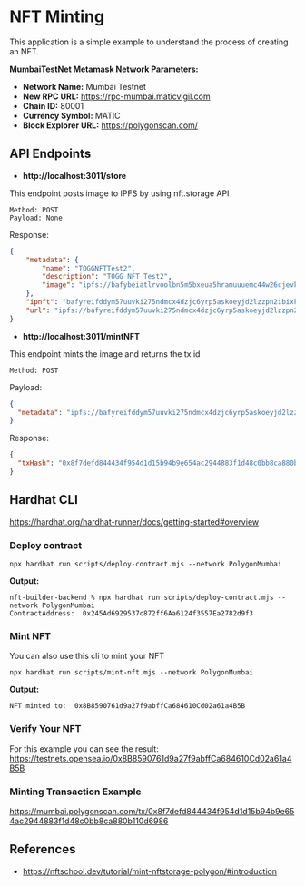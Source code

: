 # NFT Minting
This application is a simple example to understand the process of creating an NFT.


__MumbaiTestNet Metamask Network Parameters:__

- __Network Name:__ Mumbai Testnet
- __New RPC URL:__ https://rpc-mumbai.maticvigil.com
- __Chain ID:__ 80001
- __Currency Symbol:__ MATIC
- __Block Explorer URL:__ https://polygonscan.com/

## API Endpoints
- __http://localhost:3011/store__ 

This endpoint posts image to IPFS by using nft.storage API
```text
Method: POST
Payload: None
```
Response:
```json
{
    "metadata": {
        "name": "TOGGNFTTest2",
        "description": "TOGG NFT Test2",
        "image": "ipfs://bafybeiatlrvoolbn5m5bxeua5hramuuuemc44w26cjevktd7yc6hy5qxiq/TOGGNFTTest.png"
    },
    "ipnft": "bafyreifddym57uuvki275ndmcx4dzjc6yrp5askoeyjd2lzzpn2ibixkhm",
    "url": "ipfs://bafyreifddym57uuvki275ndmcx4dzjc6yrp5askoeyjd2lzzpn2ibixkhm/metadata.json"
}
```

- __http://localhost:3011/mintNFT__ 

This endpoint mints the image and returns the tx id
```text
Method: POST
```
Payload:
```json
{
  "metadata": "ipfs://bafyreifddym57uuvki275ndmcx4dzjc6yrp5askoeyjd2lzzpn2ibixkhm/metadata.json"
}
```
Response:
```json
{
  "txHash": "0x8f7defd844434f954d1d15b94b9e654ac2944883f1d48c0bb8ca880b110d6986"
}
```


## Hardhat CLI

https://hardhat.org/hardhat-runner/docs/getting-started#overview

### Deploy contract

```shell
npx hardhat run scripts/deploy-contract.mjs --network PolygonMumbai
```

__Output:__

```text
nft-builder-backend % npx hardhat run scripts/deploy-contract.mjs --network PolygonMumbai
ContractAddress:  0x245Ad6929537c872ff6Aa6124f3557Ea2782d9f3
```

### Mint NFT
You can also use this cli to mint your NFT

```shell
npx hardhat run scripts/mint-nft.mjs --network PolygonMumbai
```

__Output:__

```text
NFT minted to:  0x8B8590761d9a27f9abffCa684610Cd02a61a4B5B
```

### Verify Your NFT

For this example you can see the result:
https://testnets.opensea.io/0x8B8590761d9a27f9abffCa684610Cd02a61a4B5B

### Minting Transaction Example
https://mumbai.polygonscan.com/tx/0x8f7defd844434f954d1d15b94b9e654ac2944883f1d48c0bb8ca880b110d6986

## References
- https://nftschool.dev/tutorial/mint-nftstorage-polygon/#introduction